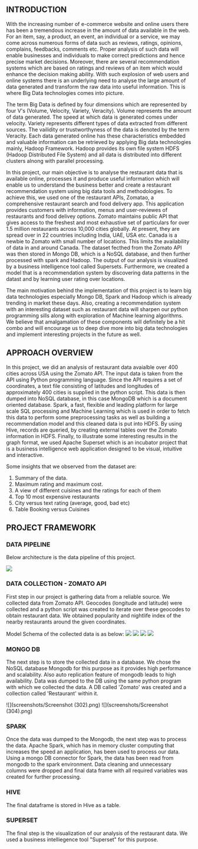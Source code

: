 
## INTRODUCTION

With the increasing number of e-commerce website and online users there has been a tremendous increase in the amount of data available in the web. For an item, say, a product, an event, an individual or a service, we may come across numerous forms of data such as reviews, ratings, opinions, complains, feedbacks, comments etc. Proper analysis of such data will enable businesses and individuals to make correct predictions and hence precise market decisions. Moreover, there are several recommendation systems which are based on ratings and reviews of an item which would enhance the decision making ability. With such explosion of web users and online systems there is an underlying need to analyse the large amount of data generated and transform the raw data into useful information. This is where Big Data technologies comes into picture.

The term Big Data is defined by four dimensions which are represented by four V's (Volume, Velocity, Variety, Veracity). Volume represents the amount of data generated. The speed at which data is generated comes under velocity. Variety represents different types of data extracted from different sources. The vailidity or trustworthyness of the data is denoted by the term Veracity. Each data generated online has these characteristics embedded and valuable information can be retrieved by applying Big data technologies mainly, Hadoop Framework. Hadoop provides its own file system HDFS (Hadoop Distributed File System) and all data is distributed into different clusters alnong with parallel processing.

In this project, our main objective is to analyse the restaurant data that is available online, processes it and produce useful information which will enable us to understand the business better and create a restaurant recommendation system using big data tools and methodologies. To achieve this, we used one of the restaurant APIs, Zomatao, a comprehensive restaurant search and food delivery app. This application provides customers with information, menus and user-reviewes of restaurants and food delivey options. Zomato maintains public API that gives access to the freshest and most exhaustive set of particulars for over 1.5 million restaurants across 10,000 cities globally. At present, they are spread over in 22 countries including India, UAE, USA etc. Canada is a newbie to Zomato with small number of locations. This limits the availability of data in and around Canada. The dataset fecthed from the Zomato API was then stored in Mongo DB, which is a NoSQL database, and then further processed with spark and Hadoop. The output of our analysis is visualized by a business intelligence tool called Supersets. Furthermore, we created a model that is a recommendation system by discovering data patterns in the datast and by learning user rating over locations.

The main motivation behind the implementation of this project is to learn big data technologies especially Mongo DB, Spark and Hadoop which is already trending in market these days. Also, creating a recommendation system with an interesting dataset such as restaurant data will sharpen our python programming sills along with exploration of Machine learning algorithms. We believe that amalgamation of these components will definitely be a hit combo and will encourage us to deep dive more into big data technologies and implement interesting projects in the future as well.

## APPROACH OVERVIEW

In this project, we did an analysis of restaurant data avaialble over 400 cities across USA using the Zomato API. The input data is taken from the API using Python programming language. Since the API requires a set of coordinates, a text file consisting of latitudes and    longitudes of approximately 400 cities is supplied in the python script. This data is then dumped into NoSQL database, in this case MongoDB which is a document oriented database. Spark, a fast, flexible and leading platform for large scale SQL processing and Machine Learning which is used in order to fetch this data to perform some preprocessing tasks as well as building a recommendation model and this cleaned data is put into HDFS. By using Hive, records are queried, by creating external tables over the Zomato information in HDFS. Finally, to illustrate some interesting results in the graph format, we used Apache Superset which is an incubator project that is a business intelligence web    application designed to be visual, intuitive and interactive. 

Some insights that we observed from the dataset are: 
 
1. Summary of the data.
2. Maximum rating and maximum cost. 
3. A view of different cuisines and the ratings for each of them
4. Top 10 most expensive restaurants
5. City versus text rating (average, good, bad etc)
6. Table Booking versus Cuisines

## PROJECT FRAMEWORK

### DATA PIPELINE

Below architecture is the data pipeline of this project.


 ![](screenshots/pipeline.PNG)
### DATA COLLECTION - ZOMATO API

First step in our project is gathering data from a reliable source. We collected data from Zomato API. Geocodes (longitude and latitude) were collected and a python script was created to iterate over these geocodes to obtain restaurant data. We obtained popularity and nightlife index of the nearby restaurants around the given coordinates.

Model Schema of the collected data is as below:
 ![](screenshots/schema1.PNG)
 ![](screenshots/schema2.PNG)
 ![](screenshots/schema3.PNG)
 ![](screenshots/schema4.PNG)
### MONGO DB

The next step is to store the collected data in a database. We chose the NoSQL database Mongodb for this purpose as it provides high performance and scalability. Also auto replication feature of mongodb leads to high availability. Data was dumped to the DB using the same python program with which we collected the data. A DB called 'Zomato' was created and a collection called 'Restaurant' within it. 


 ![](screenshots/Screenshot (302).png)
 ![](screenshots/Screenshot (304).png)
### SPARK

Once the data was dumped to the Mongodb, the next step was to process the data. Apache Spark, which has in memory cluster computing that increases the speed an application, has been used to process our data. Using a mongo DB connector for Spark, the data has been read from mongodb to the spark environment. Data cleaning and unnecessary columns were dropped and final data frame with all required variables was created for further processing.

### HIVE

The final dataframe is stored in Hive as a table.

### SUPERSET

The final step is the visualization of our analysis of the restaurant data. We used a business intelliegence tool "Superset" for this purpose.